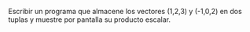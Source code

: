 Escribir un programa que almacene los vectores (1,2,3) y (-1,0,2) en dos tuplas y muestre por pantalla su producto escalar.